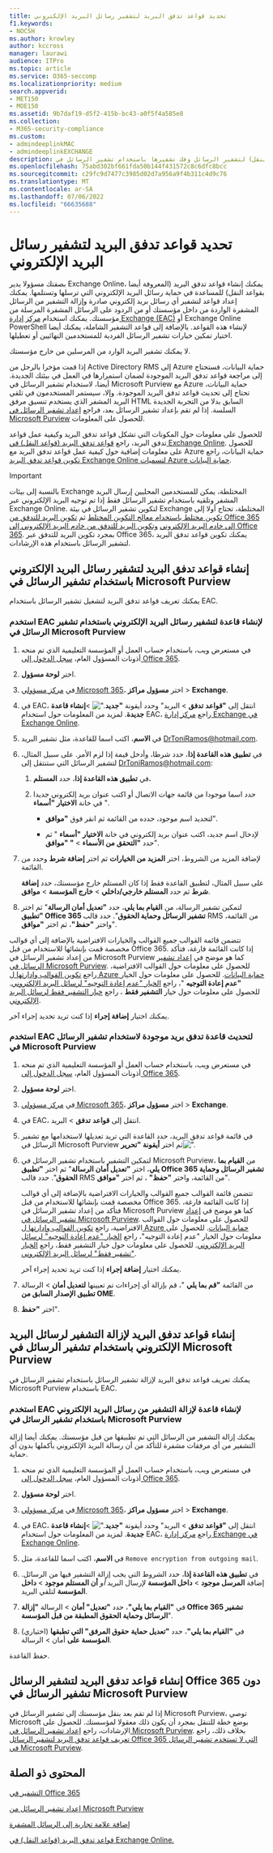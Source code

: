 ```yaml
---
title: تحديد قواعد تدفق البريد لتشفير رسائل البريد الإلكتروني
f1.keywords:
- NOCSH
ms.author: krowley
author: kccross
manager: laurawi
audience: ITPro
ms.topic: article
ms.service: O365-seccomp
ms.localizationpriority: medium
search.appverid:
- MET150
- MOE150
ms.assetid: 9b7daf19-d5f2-415b-bc43-a0f5f4a585e8
ms.collection:
- M365-security-compliance
ms.custom:
- admindeeplinkMAC
- admindeeplinkEXCHANGE
description: يمكن للمسؤولين تعلم كيفية إنشاء قواعد تدفق البريد (قواعد النقل) لتشفير الرسائل وفك تشفيرها باستخدام تشفير الرسائل في Microsoft Purview.
ms.openlocfilehash: 75abd302bf661fda50b144f431572c8c6dfc8bcc
ms.sourcegitcommit: c29fc9d7477c3985d02d7a956a9f4b311c4d9c76
ms.translationtype: MT
ms.contentlocale: ar-SA
ms.lasthandoff: 07/06/2022
ms.locfileid: "66635688"
---
```

# <a name="define-mail-flow-rules-to-encrypt-email-messages"></a>تحديد قواعد تدفق البريد لتشفير رسائل البريد الإلكتروني

بصفتك مسؤولا يدير Exchange Online، يمكنك إنشاء قواعد تدفق البريد (المعروفة أيضا بقواعد النقل) للمساعدة في حماية رسائل البريد الإلكتروني التي ترسلها وتستلمها. يمكنك إعداد قواعد لتشفير أي رسائل بريد إلكتروني صادرة وإزالة التشفير من الرسائل المشفرة الواردة من داخل مؤسستك أو من الردود على الرسائل المشفرة المرسلة من مؤسستك. يمكنك استخدام <a href="https://go.microsoft.com/fwlink/p/?linkid=2059104" target="_blank">مركز إدارة Exchange (EAC)</a> أو Exchange Online PowerShell لإنشاء هذه القواعد. بالإضافة إلى قواعد التشفير الشاملة، يمكنك أيضا اختيار تمكين خيارات تشفير الرسائل الفردية للمستخدمين النهائيين أو تعطيلها.

لا يمكنك تشفير البريد الوارد من المرسلين من خارج مؤسستك.

إذا قمت مؤخرا بالرحل من Active Directory RMS إلى Azure حماية البيانات، فستحتاج إلى مراجعة قواعد تدفق البريد الموجودة لضمان استمرارها في العمل في بيئتك الجديدة. أيضا، لاستخدام تشفير الرسائل في Microsoft Purview مع Azure حماية البيانات، تحتاج إلى تحديث قواعد تدفق البريد الموجودة. وإلا، سيستمر المستخدمون في تلقي البريد المشفر الذي يستخدم تنسيق مرفق HTML السابق بدلا من التجربة الجديدة السلسة. إذا لم تقم بإعداد تشفير الرسائل بعد، فراجع [إعداد تشفير الرسائل في Microsoft Purview](set-up-new-message-encryption-capabilities.md) للحصول على المعلومات.

للحصول على معلومات حول المكونات التي تشكل قواعد تدفق البريد وكيفية عمل قواعد تدفق البريد، راجع [قواعد تدفق البريد (قواعد النقل) في Exchange Online](/exchange/security-and-compliance/mail-flow-rules/mail-flow-rules). للحصول على معلومات إضافية حول كيفية عمل قواعد تدفق البريد مع Azure حماية البيانات، راجع [تكوين قواعد تدفق البريد Exchange Online لتسميات Azure حماية البيانات](/azure/information-protection/deploy-use/configure-exo-rules).

> [!IMPORTANT]
> بالنسبة إلى بيئات Exchange المختلطة، يمكن للمستخدمين المحليين إرسال البريد المشفر وتلقيه باستخدام تشفير الرسائل فقط إذا تم توجيه البريد الإلكتروني عبر Exchange Online. لتكوين تشفير الرسائل في بيئة Exchange المختلطة، تحتاج أولا إلى [تكوين مختلط باستخدام معالج التكوين المختلط](/Exchange/exchange-hybrid) ثم [تكوين البريد للتدفق من Office 365 إلى خادم البريد الإلكتروني](/exchange/mail-flow-best-practices/use-connectors-to-configure-mail-flow/set-up-connectors-to-route-mail#part-1-configure-mail-to-flow-from-office-365-to-your-on-premises-email-server) [وتكوين البريد للتدفق من خادم البريد الإلكتروني إلى Office 365](/exchange/mail-flow-best-practices/use-connectors-to-configure-mail-flow/set-up-connectors-to-route-mail#part-2-configure-mail-to-flow-from-your-email-server-to-office-365). بمجرد تكوين البريد للتدفق عبر Office 365، يمكنك تكوين قواعد تدفق البريد لتشفير الرسائل باستخدام هذه الإرشادات.

## <a name="create-mail-flow-rules-to-encrypt-email-messages-with-microsoft-purview-message-encryption"></a>إنشاء قواعد تدفق البريد لتشفير رسائل البريد الإلكتروني باستخدام تشفير الرسائل في Microsoft Purview

يمكنك تعريف قواعد تدفق البريد لتشغيل تشفير الرسائل باستخدام EAC.

### <a name="use-the-eac-to-create-a-rule-for-encrypting-email-messages-with-microsoft-purview-message-encryption"></a>استخدم EAC لإنشاء قاعدة لتشفير رسائل البريد الإلكتروني باستخدام تشفير الرسائل في Microsoft Purview

1. في مستعرض ويب، باستخدام حساب العمل أو المؤسسة التعليمية الذي تم منحه أذونات المسؤول العام، [سجل الدخول إلى Office 365](https://support.office.com/article/b9582171-fd1f-4284-9846-bdd72bb28426#ID0EAABAAA=Web_browser).

2. اختر **لوحة مسؤول**.

3. في <a href="https://go.microsoft.com/fwlink/p/?linkid=2024339" target="_blank">مركز مسؤولي Microsoft 365</a>، اختر **مسؤول مراكز** \> **Exchange**.

4. في EAC، انتقل إلى **"قواعد** **تدفق** \> البريد" وحدد أيقونة **"جديد**![".](../media/457cd93f-22c2-4571-9f83-1b129bcfb58e.gif) \>**إنشاء قاعدة جديدة**. لمزيد من المعلومات حول استخدام EAC، راجع [مركز إدارة Exchange في Exchange Online](/exchange/exchange-admin-center).

5. في **الاسم**، اكتب اسما للقاعدة، مثل تشفير البريد DrToniRamos@hotmail.com.

6. في **تطبيق هذه القاعدة إذا**، حدد شرطا، وأدخل قيمة إذا لزم الأمر. على سبيل المثال، لتشفير الرسائل التي ستنتقل إلى DrToniRamos@hotmail.com:

   1. في **تطبيق هذه القاعدة إذا**، حدد **المستلم.**

   2. حدد اسما موجودا من قائمة جهات الاتصال أو اكتب عنوان بريد إلكتروني جديدا في خانة **الاختيار "أسماء** ".

      - لتحديد اسم موجود، حدده من القائمة ثم انقر فوق **"موافق**".

      - لإدخال اسم جديد، اكتب عنوان بريد إلكتروني في خانة **الاختيار "أسماء** " ثم حدد **"التحقق من الأسماء** \> **" "موافق**".

7. لإضافة المزيد من الشروط، اختر **المزيد من الخيارات** ثم اختر **إضافة شرط** وحدد من القائمة.

   على سبيل المثال، لتطبيق القاعدة فقط إذا كان المستلم خارج مؤسستك، حدد **إضافة شرط** ثم حدد **المستلم خارجي/داخلي** \> **خارج المؤسسة** \> **موافق**.

8. لتمكين تشفير الرسالة، من **القيام بما يلي**، حدد **"تعديل أمان الرسالة**" ثم اختر **"تطبيق Office 365 تشفير الرسائل وحماية الحقوق**". حدد قالب RMS من القائمة، واختر **"حفظ"**، ثم اختر **"موافق**".
  
  تتضمن قائمة القوالب جميع القوالب والخيارات الافتراضية بالإضافة إلى أي قوالب مخصصة قمت بإنشائها للاستخدام من قبل Office 365. إذا كانت القائمة فارغة، فتأكد من إعداد تشفير الرسائل في Microsoft Purview كما هو موضح في [إعداد تشفير الرسائل في Microsoft Purview](set-up-new-message-encryption-capabilities.md). للحصول على معلومات حول القوالب الافتراضية، راجع [تكوين القوالب وإدارتها ل Azure حماية البيانات](/information-protection/deploy-use/configure-policy-templates). للحصول على معلومات حول الخيار **"عدم إعادة التوجيه** "، راجع [الخيار "عدم إعادة التوجيه" لرسائل البريد الإلكتروني](/information-protection/deploy-use/configure-usage-rights#do-not-forward-option-for-emails). للحصول على معلومات حول خيار **التشفير فقط** ، راجع [خيار التشفير فقط لرسائل البريد الإلكتروني](/information-protection/deploy-use/configure-usage-rights#encrypt-only-option-for-emails).

  يمكنك اختيار **إضافة إجراء** إذا كنت تريد تحديد إجراء آخر.

### <a name="use-the-eac-to-update-an-existing-mail-flow-rule-to-use-microsoft-purview-message-encryption"></a>استخدم EAC لتحديث قاعدة تدفق بريد موجودة لاستخدام تشفير الرسائل في Microsoft Purview

1. في مستعرض ويب، باستخدام حساب العمل أو المؤسسة التعليمية الذي تم منحه أذونات المسؤول العام، [سجل الدخول إلى Office 365](https://support.office.com/article/b9582171-fd1f-4284-9846-bdd72bb28426#ID0EAABAAA=Web_browser).

2. اختر **لوحة مسؤول**.

3. في <a href="https://go.microsoft.com/fwlink/p/?linkid=2024339" target="_blank">مركز مسؤولي Microsoft 365</a>، اختر **مسؤول مراكز** \> **Exchange**.

4. في EAC، انتقل إلى **قواعد** **تدفق** \> البريد.

5. في قائمة قواعد تدفق البريد، حدد القاعدة التي تريد تعديلها لاستخدامها مع تشفير الرسائل في Microsoft Purview ثم اختر **أيقونة "تحرير**![".](../media/ebd260e4-3556-4fb0-b0bb-cc489773042c.gif)

6. لتمكين التشفير باستخدام تشفير الرسائل في Microsoft Purview، من **القيام بما يلي**، اختر **"تعديل أمان الرسالة**" ثم اختر **"تطبيق Office 365 تشفير الرسائل وحماية الحقوق**". حدد قالب RMS من القائمة، واختر **"حفظ"** ، ثم اختر **"موافق**".

   تتضمن قائمة القوالب جميع القوالب والخيارات الافتراضية بالإضافة إلى أي قوالب مخصصة قمت بإنشائها للاستخدام من قبل Office 365. إذا كانت القائمة فارغة، فتأكد من إعداد تشفير الرسائل في Microsoft Purview كما هو موضح في [إعداد تشفير الرسائل في Microsoft Purview](set-up-new-message-encryption-capabilities.md). للحصول على معلومات حول القوالب الافتراضية، راجع [تكوين القوالب وإدارتها ل Azure حماية البيانات](/information-protection/deploy-use/configure-policy-templates). للحصول على معلومات حول الخيار "عدم إعادة التوجيه"، راجع [الخيار "عدم إعادة التوجيه" لرسائل البريد الإلكتروني](/information-protection/deploy-use/configure-usage-rights#do-not-forward-option-for-emails). للحصول على معلومات حول خيار التشفير فقط، راجع [الخيار "تشفير فقط" لرسائل البريد الإلكتروني](/information-protection/deploy-use/configure-usage-rights#encrypt-only-option-for-emails).

   يمكنك اختيار **إضافة إجراء** إذا كنت تريد تحديد إجراء آخر.

7. من القائمة **"قم بما يلي** "، قم بإزالة أي إجراءات تم تعيينها **لتعديل أمان** \> الرسالة **تطبيق الإصدار السابق من OME**.

8. اختر **"حفظ**".

## <a name="create-mail-flow-rules-to-remove-encryption-for-email-messages-with-microsoft-purview-message-encryption"></a>إنشاء قواعد تدفق البريد لإزالة التشفير لرسائل البريد الإلكتروني باستخدام تشفير الرسائل في Microsoft Purview

يمكنك تعريف قواعد تدفق البريد لإزالة تشفير الرسائل باستخدام تشفير الرسائل في Microsoft Purview باستخدام EAC.

### <a name="use-the-eac-to-create-a-rule-to-remove-encryption-from-email-messages-with-microsoft-purview-message-encryption"></a>استخدم EAC لإنشاء قاعدة لإزالة التشفير من رسائل البريد الإلكتروني باستخدام تشفير الرسائل في Microsoft Purview

يمكنك إزالة التشفير من الرسائل التي تم تطبيقها من قبل مؤسستك. يمكنك أيضا إزالة التشفير من أي مرفقات مشفرة للتأكد من أن رسالة البريد الإلكتروني بأكملها بدون أي حماية.

1. في مستعرض ويب، باستخدام حساب العمل أو المؤسسة التعليمية الذي تم منحه أذونات المسؤول العام، [سجل الدخول إلى Office 365](https://support.office.com/article/b9582171-fd1f-4284-9846-bdd72bb28426#ID0EAABAAA=Web_browser).

2. اختر **لوحة مسؤول**.

3. في <a href="https://go.microsoft.com/fwlink/p/?linkid=2024339" target="_blank">مركز مسؤولي Microsoft 365</a>، اختر **مسؤول مراكز** \> **Exchange**.

4. في EAC، انتقل إلى **"قواعد** **تدفق** \> البريد" وحدد أيقونة **"جديد**![".](../media/457cd93f-22c2-4571-9f83-1b129bcfb58e.gif) \>**إنشاء قاعدة جديدة**. لمزيد من المعلومات حول استخدام EAC، راجع [مركز إدارة Exchange في Exchange Online](/exchange/exchange-admin-center).

5. في **الاسم**، اكتب اسما للقاعدة، مثل `Remove encryption from outgoing mail`.

6. في **تطبيق هذه القاعدة إذا**، حدد الشروط التي يجب إزالة التشفير فيها من الرسائل. إضافة **المرسل موجود** \> **داخل المؤسسة** لإرسال البريد _أو_ **أن المستلم موجود** \> **داخل المؤسسة** لتلقي البريد.

7. في **"القيام بما يلي"**، حدد **"تعديل" أمان** \> الرسالة **"إزالة Office 365 تشفير الرسائل وحماية الحقوق المطبقة من قبل المؤسسة**".

8. (اختياري) في **"القيام بما يلي"**، حدد **"تعديل حماية** **حقوق المرفق" التي تطبقها المؤسسة على** أمان \> الرسالة.

حفظ القاعدة.

## <a name="create-mail-flow-rules-for-office-365-message-encryption-without-microsoft-purview-message-encryption"></a>إنشاء قواعد تدفق البريد لتشفير الرسائل Office 365 دون تشفير الرسائل في Microsoft Purview

إذا لم تقم بعد بنقل مؤسستك إلى تشفير الرسائل في Microsoft Purview، توصي Microsoft بوضع خطة للتنقل بمجرد أن يكون ذلك معقولا لمؤسستك. للحصول على الإرشادات، راجع [إعداد تشفير الرسائل في Microsoft Purview](set-up-new-message-encryption-capabilities.md). بخلاف ذلك، راجع [تعريف قواعد تدفق البريد لتشفير الرسائل Office 365 التي لا تستخدم تشفير الرسائل في Microsoft Purview](legacy-information-for-message-encryption.md#defining-mail-flow-rules-for-office-365-message-encryption-that-dont-use-microsoft-purview-message-encryption).

## <a name="related-content"></a>المحتوى ذو الصلة

[التشفير في Office 365](encryption.md)

[إعداد تشفير الرسائل من Microsoft Purview](set-up-new-message-encryption-capabilities.md)

[إضافة علامة تجارية إلى الرسائل المشفرة](add-your-organization-brand-to-encrypted-messages.md)

[قواعد تدفق البريد (قواعد النقل) في Exchange Online.](/exchange/security-and-compliance/mail-flow-rules/mail-flow-rules)
